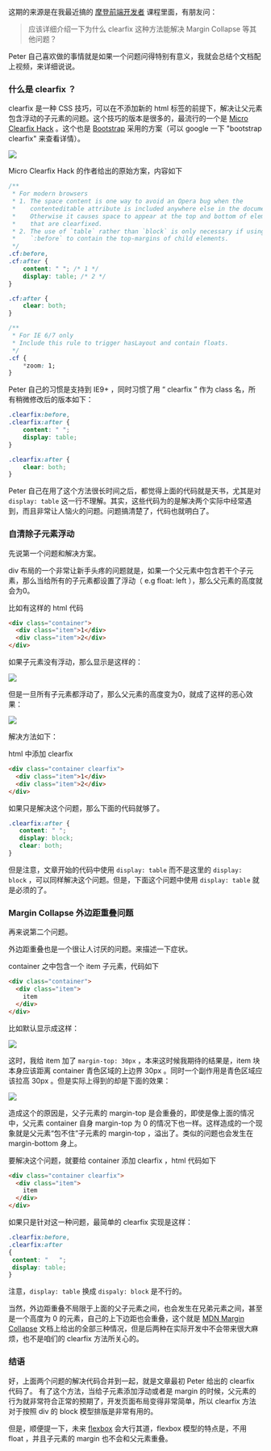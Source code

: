 
这期的来源是在我最近搞的 [摩登前端开发者](http://qd.haoduoshipin.com/) 课程里面，有朋友问：

>  应该详细介绍一下为什么 clearfix 这种方法能解决 Margin Collapse 等其他问题？

Peter 自己喜欢做的事情就是如果一个问题问得特别有意义，我就会总结个文档配上视频，来详细说说。

### 什么是 clearfix ？

clearfix 是一种 CSS 技巧，可以在不添加新的 html 标签的前提下，解决让父元素包含浮动的子元素的问题。这个技巧的版本是很多的，最流行的一个是 [Micro Clearfix Hack](http://nicolasgallagher.com/micro-clearfix-hack/) 。这个也是 [Bootstrap](http://getbootstrap.com/css/) 采用的方案（可以 google 一下 "bootstrap clearfix" 来查看详情）。


![](http://media.haoduoshipin.com/pic/happycasts/166/bootstrap.png)


Micro Clearfix Hack 的作者给出的原始方案，内容如下

```css
/**
 * For modern browsers
 * 1. The space content is one way to avoid an Opera bug when the
 *    contenteditable attribute is included anywhere else in the document.
 *    Otherwise it causes space to appear at the top and bottom of elements
 *    that are clearfixed.
 * 2. The use of `table` rather than `block` is only necessary if using
 *    `:before` to contain the top-margins of child elements.
 */
.cf:before,
.cf:after {
    content: " "; /* 1 */
    display: table; /* 2 */
}

.cf:after {
    clear: both;
}

/**
 * For IE 6/7 only
 * Include this rule to trigger hasLayout and contain floats.
 */
.cf {
    *zoom: 1;
}
```


Peter 自己的习惯是支持到 IE9+ ，同时习惯了用 “ clearfix ” 作为 class 名，所有稍微修改后的版本如下：

```css
.clearfix:before,
.clearfix:after {
    content: " ";
    display: table;
}

.clearfix:after {
    clear: both;
}
```

Peter 自己在用了这个方法很长时间之后，都觉得上面的代码就是天书，尤其是对 `display: table` 这一行不理解。其实，这些代码为的是解决两个实际中经常遇到，而且非常让人恼火的问题。问题搞清楚了，代码也就明白了。

### 自清除子元素浮动

先说第一个问题和解决方案。

div 布局的一个非常让新手头疼的问题就是，如果一个父元素中包含若干个子元素，那么当给所有的子元素都设置了浮动（ e.g float: left ），那么父元素的高度就会为0。


比如有这样的 html 代码

```html
<div class="container">
  <div class="item">1</div>
  <div class="item">2</div>
</div>
```

如果子元素没有浮动，那么显示是这样的：

![](http://media.haoduoshipin.com/pic/happycasts/166/before_float.png)

但是一旦所有子元素都浮动了，那么父元素的高度变为0，就成了这样的恶心效果：

![](http://media.haoduoshipin.com/pic/happycasts/166/after_float.png)


解决方法如下：

html 中添加 clearfix

```html
<div class="container clearfix">
  <div class="item">1</div>
  <div class="item">2</div>
</div>

```

如果只是解决这个问题，那么下面的代码就够了。

```css
.clearfix:after {
   content: " ";
   display: block;
   clear: both;
}
```

但是注意，文章开始的代码中使用 `display: table` 而不是这里的 `display: block` ，可以同样解决这个问题。但是，下面这个问题中使用 `display: table` 就是必须的了。

### Margin Collapse 外边距重叠问题

再来说第二个问题。

外边距重叠也是一个很让人讨厌的问题。来描述一下症状。

container 之中包含一个 item 子元素，代码如下

```html
<div class="container">
  <div class="item">
    item
  </div>
</div>
```

比如默认显示成这样：

![](http://media.haoduoshipin.com/pic/happycasts/166/before_margin_top.png)


这时，我给 item 加了 `margin-top: 30px` ，本来这时候我期待的结果是，item 块本身应该距离 container 青色区域的上边界 30px 。同时一个副作用是青色区域应该拉高 30px 。但是实际上得到的却是下面的效果：

![](http://media.haoduoshipin.com/pic/happycasts/166/after_margin_top.png)


造成这个的原因是，父子元素的 margin-top 是会重叠的，即使是像上面的情况中，父元素 container 自身 margin-top 为 0 的情况下也一样。这样造成的一个现象就是父元素“包不住”子元素的 margin-top ，溢出了。类似的问题也会发生在 margin-bottom 身上。

要解决这个问题，就要给 container 添加 clearfix ，html 代码如下

```html
<div class="container clearfix">
  <div class="item">
    item
  </div>
</div>
```

如果只是针对这一种问题，最简单的 clearfix 实现是这样：

```css
.clearfix:before,
.clearfix:after
{
 content: "   ";
 display: table;
}
```

注意，`display: table` 换成 `dispaly: block` 是不行的。

当然，外边距重叠不局限于上面的父子元素之间，也会发生在兄弟元素之间，甚至是一个高度为 0 的元素，自己的上下边距也会重叠，这个就是 [MDN Margin Collapse](https://developer.mozilla.org/en-US/docs/Web/CSS/margin_collapsing) 文档上给出的全部三种情况，但是后两种在实际开发中不会带来很大麻烦，也不是咱们的 clearfix 方法所关心的。

### 结语

好，上面两个问题的解决代码合并到一起，就是文章最初 Peter 给出的 clearfix 代码了。
有了这个方法，当给子元素添加浮动或者是 margin 的时候，父元素的行为就非常符合正常的预期了，开发页面布局变得非常简单，所以 clearfix 方法对于按照 div 的 block 模型排版是非常有用的。

但是，顺便提一下，未来 [flexbox](http://demo.agektmr.com/flexbox/) 会大行其道，flexbox 模型的特点是，不用 float ，并且子元素的 margin 也不会和父元素重叠。
